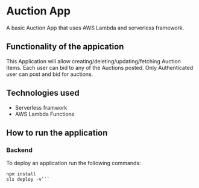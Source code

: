 # Auction App

A basic Auction App that uses AWS Lambda and serverless framework.

## Functionality of the appication

This Application will allow creating/deleting/updating/fetching Auction Items. Each user can bid to any of the Auctions posted. Only Authenticated user can post and bid for auctions.

## Technologies used

-   Serverless framwork
-   AWS Lambda Functions

## How to run the application

### Backend

To deploy an application run the following commands:

````cd backend
npm install
sls deploy -v```
````
